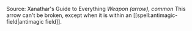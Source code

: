 Source: Xanathar's Guide to Everything
*Weapon (arrow), common*
This arrow can't be broken, except when it is within an [[spell:antimagic-field|antimagic field]].